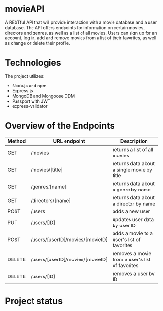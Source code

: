 # movieAPI

A RESTful API that will provide interaction with a movie database and a user database. The API offers endpoints for information on certain movies, directors and genres, as well as a list of all movies. Users can sign up for an account, log in, add and remove movies from a list of their favorites, as well as change or delete their profile.

# Technologies

The project utilizes:
- Node.js and npm
- Express.js
- MongoDB and Mongoose ODM
- Passport with JWT
- express-validator 

# Overview of the Endpoints

| Method   | URL endpoint                         | Description                                     |
|----------|--------------------------------------|-------------------------------------------------|
|  GET     | /movies                              | returns a list of all movies                    |
|  GET     | /movies/\[title\]                    | returns data about a single movie by title      |
|  GET     | /genres/\[name\]                     | returns data about a genre by name              |
|  GET     | /directors/\[name\]                  | returns data about a director by name           |
|  POST    | /users                               | adds a new user                                 |
|  PUT     | /users/\[ID\]                        | updates user data by user ID                    |
|  POST    | /users/\[userID\]/movies/\[movieID\] | adds a movie to a user's list of favorites      |
|  DELETE  | /users/\[userID\]/movies/\[movieID\] | removes a movie from a user's list of favorites |
|  DELETE  | /users/\[ID\]                        | removes a user by ID                            |

# Project status